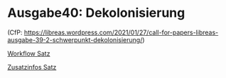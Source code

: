# Ausgabe40: Dekolonisierung

(CfP: <https://libreas.wordpress.com/2021/01/27/call-for-papers-libreas-ausgabe-39-2-schwerpunkt-dekolonisierung/>)

[Workflow Satz](https://github.com/libreas/libreas.github.io/wiki/Workflow-Satz)

[Zusatzinfos Satz](https://github.com/libreas/libreas.github.io/wiki/Zusatzinfos-Satz)
